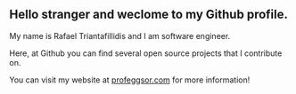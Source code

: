 ## Hello stranger and weclome to my Github profile.
My name is Rafael Triantafillidis and I am software engineer.

Here, at Github you can find several open source projects that I contribute on.

You can visit my website at [profeggsor.com](http://profeggsor.com) for more information!
